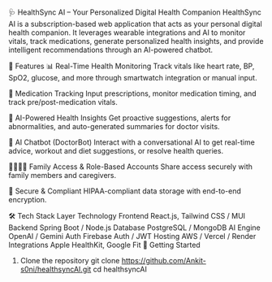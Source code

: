 🩺 HealthSync AI – Your Personalized Digital Health Companion
HealthSync AI is a subscription-based web application that acts as your personal digital health companion. It leverages wearable integrations and AI to monitor vitals, track medications, generate personalized health insights, and provide intelligent recommendations through an AI-powered chatbot.

🌟 Features
📊 Real-Time Health Monitoring
Track vitals like heart rate, BP, SpO2, glucose, and more through smartwatch integration or manual input.

💊 Medication Tracking
Input prescriptions, monitor medication timing, and track pre/post-medication vitals.

🧠 AI-Powered Health Insights
Get proactive suggestions, alerts for abnormalities, and auto-generated summaries for doctor visits.

💬 AI Chatbot (DoctorBot)
Interact with a conversational AI to get real-time advice, workout and diet suggestions, or resolve health queries.

👨‍👩‍👧‍👦 Family Access & Role-Based Accounts
Share access securely with family members and caregivers.

🔐 Secure & Compliant
HIPAA-compliant data storage with end-to-end encryption.

🛠️ Tech Stack
Layer	Technology
Frontend	React.js, Tailwind CSS / MUI
Backend	Spring Boot / Node.js
Database	PostgreSQL / MongoDB
AI Engine	OpenAI / Gemini
Auth	Firebase Auth / JWT
Hosting	AWS / Vercel / Render
Integrations	Apple HealthKit, Google Fit
🚀 Getting Started
1. Clone the repository
git clone https://github.com/Ankit-s0ni/healthsyncAI.git
cd healthsyncAI
